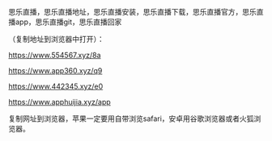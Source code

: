 思乐直播，思乐直播地址，思乐直播安装，思乐直播下载，思乐直播官方，思乐直播app，思乐直播git，思乐直播回家


（复制地址到浏览器中打开）：

https://www.554567.xyz/8a

https://www.app360.xyz/q9

https://www.442345.xyz/e0

https://www.apphuijia.xyz/app

复制网址到浏览器，苹果一定要用自带浏览safari，安卓用谷歌浏览器或者火狐浏览器。
